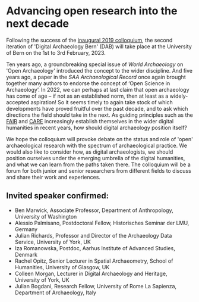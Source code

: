 # Advancing open research into the next decade

Following the success of the [inaugural 2019 colloquium](https://www.oeschger.unibe.ch/services/events/conferences/past_conferences/digital_archaeology/announcement/index_eng.html), the second iteration of 'Digital Archaeology Bern' (DAB) will take place at the University of Bern on the 1st to 3rd February, 2023.

Ten years ago, a groundbreaking special issue of *World Archaeology* on 'Open Archaeology' introduced the concept to the wider discipline. And five years ago, a paper in the *SAA Archaeological Record* once again brought together many authors to endorse the concept of ‘Open Science in Archaeology’. In 2022, we can perhaps at last claim that open archaeology has come of age – if not as an established norm, then at least as a widely-accepted aspiration! So it seems timely to again take stock of which developments have proved fruitful over the past decade, and to ask which directions the field should take in the next. As guiding principles such as the [FAIR](https://www.go-fair.org/fair-principles/) and [CARE](https://www.gida-global.org/care) increasingly establish themselves in the wider digital humanities in recent years, how should digital archaeology position itself?

We hope the colloquium will provoke debate on the status and role of 'open' archaeological research with the spectrum of archaeological practice. We would also like to consider how, as digital archaeologists, we should position ourselves under the emerging umbrella of the digital humanities, and what we can learn from the paths taken there. The colloquium will be a forum for both junior and senior researchers from different fields to discuss and share their work and experiences.

## Invited speaker confirmed:

* Ben Marwick, Associate Professor, Department of Anthropology, University of Washington
* Alessio Palmisano, Postdoctoral Fellow, Historisches Seminar der LMU, Germany
* Julian Richards, Professor and Director of the Archaeology Data Service, University of York, UK
* Iza Romanowska, Postdoc, Aarhus Institute of Advanced Studies, Denmark
* Rachel Opitz, Senior Lecturer in Spatial Archaeometry, School of Humanities, University of Glasgow, UK
* Colleen Morgan, Lecturer in Digital Archaeology and Heritage, University of York, UK
* Julian Bogdani, Research Fellow, University of Rome La Sapienza, Department of Archaeology, Italy

